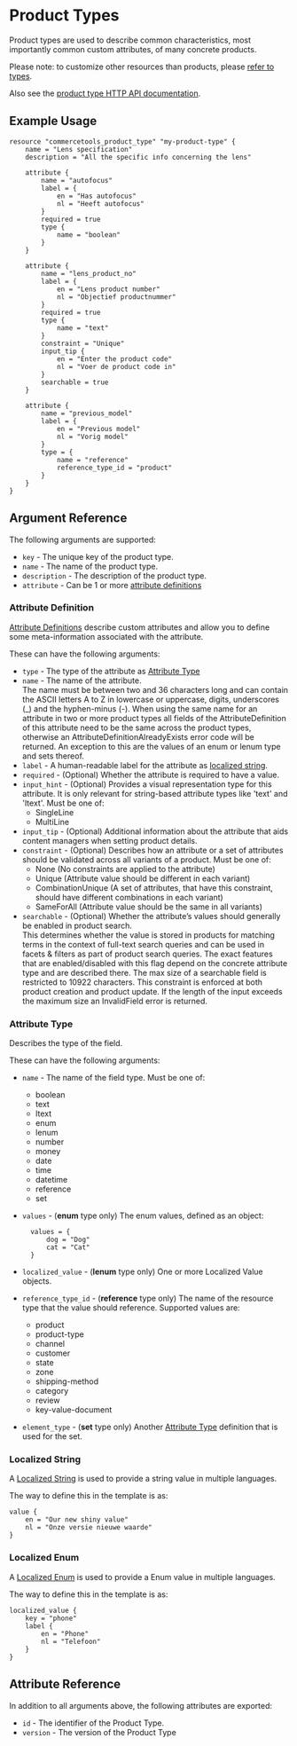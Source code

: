 # Product Types

Product types are used to describe common characteristics, most importantly common custom attributes, of many concrete products.

Please note: to customize other resources than products, please [refer to types](resource_type.md).

Also see the [product type HTTP API documentation][commercetool-product-type].

## Example Usage

```hcl
resource "commercetools_product_type" "my-product-type" {
    name = "Lens specification"
    description = "All the specific info concerning the lens"

    attribute {
        name = "autofocus"
        label = {
            en = "Has autofocus"
            nl = "Heeft autofocus"
        }
        required = true
        type {
            name = "boolean"
        }
    }

    attribute {
        name = "lens_product_no"
        label = {
            en = "Lens product number"
            nl = "Objectief productnummer"
        }
        required = true
        type {
            name = "text"
        }
        constraint = "Unique"
        input_tip {
            en = "Enter the product code"
            nl = "Voer de product code in"
        }
        searchable = true
    }

    attribute {
        name = "previous_model"
        label = {
            en = "Previous model"
            nl = "Vorig model"
        }
        type = {
            name = "reference"
            reference_type_id = "product"
        }
    }
}
```

## Argument Reference

The following arguments are supported:

* `key` - The unique key of the product type.
* `name` - The name of the product type.
* `description` - The description of the product type.
* `attribute` - Can be 1 or more [attribute definitions](#attribute-definition)

### Attribute Definition
[Attribute Definitions][commercetool-attribute-definition] describe custom attributes and allow you to define some meta-information associated with the attribute.

These can have the following arguments:

* `type` - The type of the attribute as [Attribute Type](#attribute-type)
* `name` - The name of the attribute.<br>
    The name must be between two and 36 characters long and can contain the ASCII letters A to Z in lowercase or uppercase, digits, underscores (_) and the hyphen-minus (-).
    When using the same name for an attribute in two or more product types all fields of the AttributeDefinition of this attribute need to be the same across the product types, otherwise an AttributeDefinitionAlreadyExists error code will be returned. An exception to this are the values of an enum or lenum type and sets thereof.
* `label` - A human-readable label for the attribute as [localized string](#localized-string).
* `required` - (Optional) Whether the attribute is required to have a value.
* `input_hint` - (Optional) Provides a visual representation type for this attribute. It is only relevant for string-based attribute types like 'text' and 'ltext'. Must be one of:
    - SingleLine
    - MultiLine
* `input_tip` - (Optional) Additional information about the attribute that aids content managers when setting product details.
* `constraint` - (Optional) Describes how an attribute or a set of attributes should be validated across all variants of a product. Must be one of:
    - None (No constraints are applied to the attribute)
    - Unique (Attribute value should be different in each variant)
    - CombinationUnique (A set of attributes, that have this constraint, should have different combinations in each variant)
    - SameForAll (Attribute value should be the same in all variants)
* `searchable` - (Optional) Whether the attribute’s values should generally be enabled in product search. <br>
    This determines whether the value is stored in products for matching terms in the context of full-text search queries and can be used in facets & filters as part of product search queries. 
    The exact features that are enabled/disabled with this flag depend on the concrete attribute type and are described there. 
    The max size of a searchable field is restricted to 10922 characters. This constraint is enforced at both product creation and product update. If the length of the input exceeds the maximum size an InvalidField error is returned.

### Attribute Type
Describes the type of the field.

These can have the following arguments:

* `name` - The name of the field type. Must be one of:
    - boolean
    - text
    - ltext
    - enum
    - lenum
    - number
    - money
    - date
    - time
    - datetime
    - reference
    - set
* `values` - (**enum** type only) The enum values, defined as an object:

        values = {
            dog = "Dog"
            cat = "Cat"
        }

* `localized_value` - (**lenum** type only) One or more Localized Value objects.
* `reference_type_id` - (**reference** type only) The name of the resource type that the value should reference. Supported values are:
    - product
    - product-type
    - channel
    - customer
    - state
    - zone
    - shipping-method
    - category
    - review
    - key-value-document
* `element_type` - (**set** type only) Another [Attribute Type](#attribute-type) definition that is used for the set.

### Localized String
A [Localized String][commercetool-localized-string] is used to provide a string value in multiple languages.

The way to define this in the template is as:

```hcl
value {
    en = "Our new shiny value"
    nl = "Onze versie nieuwe waarde"
}
```

### Localized Enum
A [Localized Enum][commercetool-localized-enum] is used to provide a Enum value in multiple languages.

The way to define this in the template is as:

```hcl
localized_value {
    key = "phone"
    label {
        en = "Phone"
        nl = "Telefoon"
    }
}
```

## Attribute Reference

In addition to all arguments above, the following attributes are exported:

* `id` - The identifier of the Product Type.
* `version` - The version of the Product Type

[commercetool-product-type]: https://docs.commercetools.com/http-api-projects-productTypes.html
[commercetool-localized-string]: https://docs.commercetools.com/http-api-types.html#localizedstring
[commercetool-attribute-definition]: https://docs.commercetools.com/http-api-projects-productTypes.html#attributedefinition
[commercetool-localized-enum]: https://docs.commercetools.com/http-api-projects-productTypes.html#localizedenumvalue